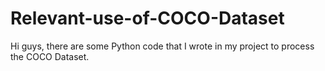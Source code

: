 # Relevant-use-of-COCO-Dataset
Hi guys, there are some Python code that I wrote in my project to process the COCO Dataset.
